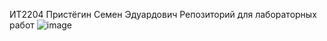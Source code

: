 ИТ2204
Пристёгин Семен Эдуардович
Репозиторий для лабораторных работ
![image](https://github.com/user-attachments/assets/03d31402-1f1b-4eaf-ba04-49a804d45095)

